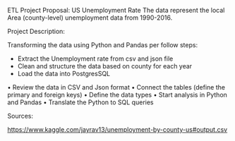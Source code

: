 ETL Project Proposal: US Unemployment Rate 
The data represent the local Area (county-level) unemployment data from 1990-2016.

Project Description:

Transforming the data using Python and Pandas per follow steps:

-	Extract the Unemployment rate from csv and json file 
-	Clean and structure the data based on county for each year
-	Load the data into PostgresSQL



•	Review the data in CSV and Json format
•	Connect the tables (define the primary and foreign keys)
•	 Define the data types
•	Start analysis in Python and Pandas
•	Translate the Python to SQL queries



Sources:

https://www.kaggle.com/jayrav13/unemployment-by-county-us#output.csv
